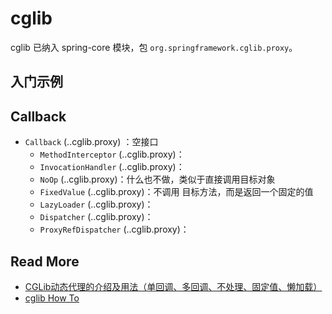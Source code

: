 # cglib

cglib 已纳入 spring-core 模块，包 `org.springframework.cglib.proxy`。

## 入门示例



## Callback

- `Callback` (..cglib.proxy) ：空接口
    - `MethodInterceptor` (..cglib.proxy)：
    - `InvocationHandler` (..cglib.proxy)：
    - `NoOp` (..cglib.proxy)：什么也不做，类似于直接调用目标对象
    - `FixedValue` (..cglib.proxy)：不调用 目标方法，而是返回一个固定的值
    - `LazyLoader` (..cglib.proxy)：
    - `Dispatcher` (..cglib.proxy)：
    - `ProxyRefDispatcher` (..cglib.proxy)：
    



## Read More
- [CGLib动态代理的介绍及用法（单回调、多回调、不处理、固定值、懒加载）](https://blog.csdn.net/difffate/article/details/70552056)
- [cglib How To](https://github.com/cglib/cglib/wiki/How-To)